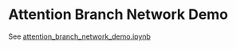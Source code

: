 # Attention Branch Network Demo

See [attention_branch_network_demo.ipynb](attention_branch_network_demo.ipynb)
